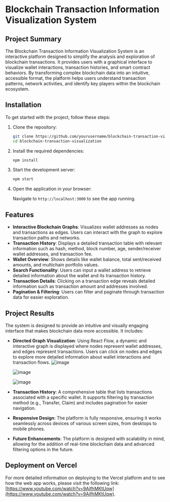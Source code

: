 # Blockchain Transaction Information Visualization System

## Project Summary
The Blockchain Transaction Information Visualization System is an interactive platform designed to simplify the analysis and exploration of blockchain transactions. It provides users with a graphical interface to visualize wallet interactions, transaction histories, and smart contract behaviors. By transforming complex blockchain data into an intuitive, accessible format, the platform helps users understand transaction patterns, network activities, and identify key players within the blockchain ecosystem.

## Installation

To get started with the project, follow these steps:

1. Clone the repository:

    ```bash
    git clone https://github.com/yourusername/blockchain-transaction-visualization.git
    cd blockchain-transaction-visualization
    ```

2. Install the required dependencies:

    ```bash
    npm install
    ```

3. Start the development server:

    ```bash
    npm start
    ```

4. Open the application in your browser:

    Navigate to `http://localhost:3000` to see the app running.

## Features

- **Interactive Blockchain Graphs**: Visualizes wallet addresses as nodes and transactions as edges. Users can interact with the graph to explore transaction paths and networks.
- **Transaction History**: Displays a detailed transaction table with relevant information such as hash, method, block number, age, sender/receiver wallet addresses, and transaction fee.
- **Wallet Overview**: Shows details like wallet balance, total sent/received amounts, and multichain portfolio values.
- **Search Functionality**: Users can input a wallet address to retrieve detailed information about the wallet and its transaction history.
- **Transaction Details**: Clicking on a transaction edge reveals detailed information such as transaction amount and addresses involved.
- **Pagination & Filtering**: Users can filter and paginate through transaction data for easier exploration.

## Project Results

The system is designed to provide an intuitive and visually engaging interface that makes blockchain data more accessible. It includes:

- **Directed Graph Visualization**: Using React Flow, a dynamic and interactive graph is displayed where nodes represent wallet addresses, and edges represent transactions. Users can click on nodes and edges to explore more detailed information about wallet interactions and transaction flows.
  ![image](https://github.com/user-attachments/assets/eb075588-73c0-411b-9de0-6e236524fc20)

  ![image](https://github.com/user-attachments/assets/d749f20b-a850-47bb-81e6-e3d52a6f876b)

  ![image](https://github.com/user-attachments/assets/1da947df-db19-4a38-92dd-daf7ce4d0869)

  
- **Transaction History**: A comprehensive table that lists transactions associated with a specific wallet. It supports filtering by transaction method (e.g., Transfer, Claim) and includes pagination for easier navigation.

- **Responsive Design**: The platform is fully responsive, ensuring it works seamlessly across devices of various screen sizes, from desktops to mobile phones.

- **Future Enhancements**: The platform is designed with scalability in mind, allowing for the addition of real-time blockchain data and advanced filtering options in the future.

## Deployment on Vercel

For more detailed information on deploying to the Vercel platform and to see how the web app works, please visit the following link: [https://www.youtube.com/watch?v=9AifhMKtUqw](https://www.youtube.com/watch?v=9AifhMKtUqw).
